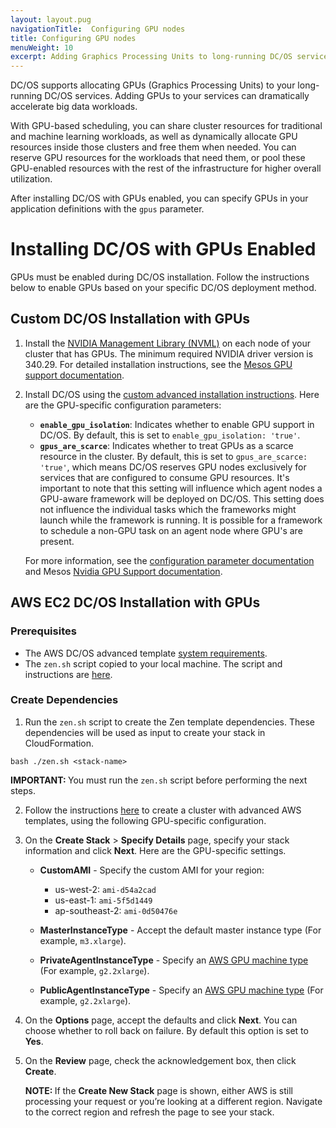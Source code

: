 ```yaml
---
layout: layout.pug
navigationTitle:  Configuring GPU nodes
title: Configuring GPU nodes
menuWeight: 10
excerpt: Adding Graphics Processing Units to long-running DC/OS services
---
```



DC/OS supports allocating GPUs (Graphics Processing Units) to your long-running DC/OS services. Adding GPUs to your services can dramatically accelerate big data workloads.

With GPU-based scheduling, you can share cluster resources for traditional and machine learning workloads, as well as dynamically allocate GPU resources inside those clusters and free them when needed. You can reserve GPU resources for the workloads that need them, or pool these GPU-enabled resources with the rest of the infrastructure for higher overall utilization.

After installing DC/OS with GPUs enabled, you can specify GPUs in your application definitions with the `gpus` parameter.

# Installing DC/OS with GPUs Enabled
GPUs must be enabled during DC/OS installation. Follow the instructions below to enable GPUs based on your specific DC/OS deployment method.

## Custom DC/OS Installation with GPUs

1.  Install the [NVIDIA Management Library (NVML)](https://developer.nvidia.com/nvidia-management-library-nvml) on each node of your cluster that has GPUs. The minimum required NVIDIA driver version is 340.29. For detailed installation instructions, see the [Mesos GPU support documentation](http://mesos.apache.org/documentation/latest/gpu-support/#external-dependencies).
1.  Install DC/OS using the [custom advanced installation instructions](/1.10/installing/production/deploying-dcos/installation/). Here are the GPU-specific configuration parameters:

    -  **`enable_gpu_isolation`**: Indicates whether to enable GPU support in DC/OS. By default, this is set to `enable_gpu_isolation: 'true'`.
    -  **`gpus_are_scarce`**: Indicates whether to treat GPUs as a scarce resource in the cluster. By default, this is set to `gpus_are_scarce: 'true'`, which means DC/OS reserves GPU nodes exclusively for services that are configured to consume GPU resources. It's important to note that this setting will influence which agent nodes a GPU-aware framework will be deployed on DC/OS. This setting does not influence the individual tasks which the frameworks might launch while the framework is running. It is possible for a framework to schedule a non-GPU task on an agent node where GPU's are present.

    For more information, see the [configuration parameter documentation](/1.10/installing/production/advanced-configuration/configuration-reference/#enable-gpu-isolation) and Mesos [Nvidia GPU Support documentation](http://mesos.apache.org/documentation/latest/gpu-support/#external-dependencies).

## AWS EC2 DC/OS Installation with GPUs

###  Prerequisites
- The AWS DC/OS advanced template [system requirements](/1.10/installing/evaluation/community-supported-methods/aws/advanced/).
- The `zen.sh` script copied to your local machine. The script and instructions are [here](/1.10/installing/evaluation/community-supported-methods/aws/advanced/).

### Create Dependencies

1. Run the `zen.sh` script to create the Zen template dependencies. These dependencies will be used as input to create your stack in CloudFormation.

```
bash ./zen.sh <stack-name>
```

   <p class="message--important"><strong>IMPORTANT: </strong>You must run the <code>zen.sh</code> script before performing the next steps.</p>

2. Follow the instructions [here](/1.10/installing/evaluation/community-supported-methods/aws/advanced/) to create a cluster with advanced AWS templates, using the following GPU-specific configuration.

3. On the **Create Stack** > **Specify Details** page, specify your stack information and click **Next**. Here are the GPU-specific settings.

   - **CustomAMI** - Specify the custom AMI for your region:

      - us-west-2: `ami-d54a2cad`
      - us-east-1: `ami-5f5d1449`
      - ap-southeast-2: `ami-0d50476e`

   - **MasterInstanceType** - Accept the default master instance type (For example, `m3.xlarge`).
   - **PrivateAgentInstanceType** - Specify an [AWS GPU machine type](https://aws.amazon.com/ec2/instance-types/#p2) (For example, `g2.2xlarge`).
   - **PublicAgentInstanceType** - Specify an [AWS GPU machine type](https://aws.amazon.com/ec2/instance-types/#p2) (For example, `g2.2xlarge`).

4. On the **Options** page, accept the defaults and click **Next**. You can choose whether to roll back on failure. By default this option is set to **Yes**.

5. On the **Review** page, check the acknowledgement box, then click **Create**.

   <p class="message--note"><strong>NOTE: </strong>If the <strong>Create New Stack</strong> page is shown, either AWS is still processing your request or you’re looking at a different region. Navigate to the correct region and refresh the page to see your stack.</p>
